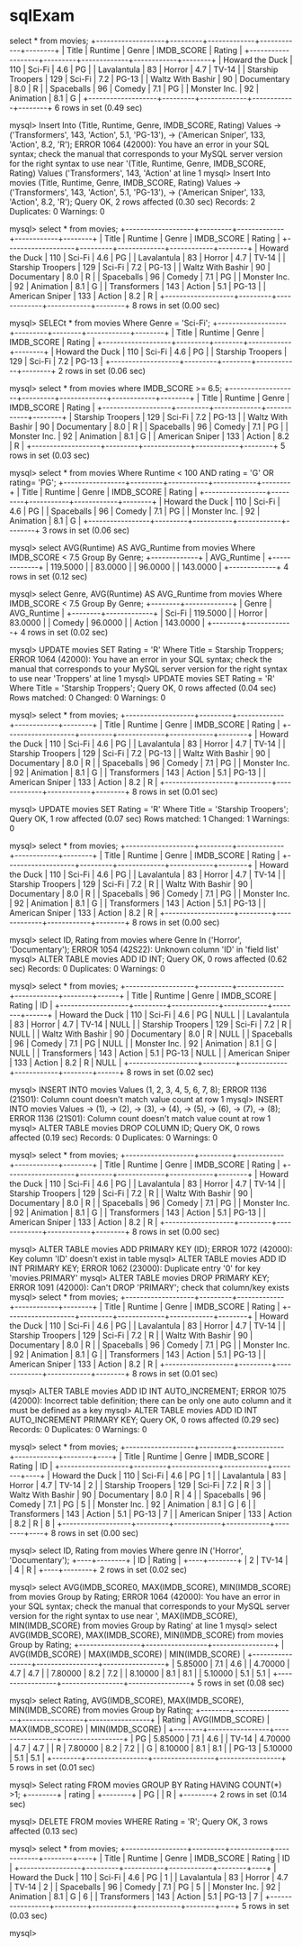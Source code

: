 # sqlExam
select * from movies;
+-------------------+---------+-------------+------------+--------+
| Title             | Runtime | Genre       | IMDB_SCORE | Rating |
+-------------------+---------+-------------+------------+--------+
| Howard the Duck   |     110 | Sci-Fi      |        4.6 | PG     |
| Lavalantula       |      83 | Horror      |        4.7 | TV-14  |
| Starship Troopers |     129 | Sci-Fi      |        7.2 | PG-13  |
| Waltz With Bashir |      90 | Documentary |        8.0 | R      |
| Spaceballs        |      96 | Comedy      |        7.1 | PG     |
| Monster Inc.      |      92 | Animation   |        8.1 | G      |
+-------------------+---------+-------------+------------+--------+
6 rows in set (0.49 sec)

mysql> Insert Into (Title, Runtime, Genre, IMDB_SCORE, Rating) Values
    -> ('Transformers', 143, 'Action', 5.1, 'PG-13'),
    -> ('American Sniper', 133, 'Action', 8.2, 'R');
ERROR 1064 (42000): You have an error in your SQL syntax; check the manual that corresponds to your MySQL server version for the right syntax to use near '(Title, Runtime, Genre, IMDB_SCORE, Rating) Values
('Transformers', 143, 'Action' at line 1
mysql> Insert Into movies (Title, Runtime, Genre, IMDB_SCORE, Rating) Values                                                                            -> ('Transformers', 143, 'Action', 5.1, 'PG-13'),                                                                                                   -> ('American Sniper', 133, 'Action', 8.2, 'R');                                                                                                Query OK, 2 rows affected (0.30 sec)
Records: 2  Duplicates: 0  Warnings: 0

mysql> select * from movies;
+-------------------+---------+-------------+------------+--------+
| Title             | Runtime | Genre       | IMDB_SCORE | Rating |
+-------------------+---------+-------------+------------+--------+
| Howard the Duck   |     110 | Sci-Fi      |        4.6 | PG     |
| Lavalantula       |      83 | Horror      |        4.7 | TV-14  |
| Starship Troopers |     129 | Sci-Fi      |        7.2 | PG-13  |
| Waltz With Bashir |      90 | Documentary |        8.0 | R      |
| Spaceballs        |      96 | Comedy      |        7.1 | PG     |
| Monster Inc.      |      92 | Animation   |        8.1 | G      |
| Transformers      |     143 | Action      |        5.1 | PG-13  |
| American Sniper   |     133 | Action      |        8.2 | R      |
+-------------------+---------+-------------+------------+--------+
8 rows in set (0.00 sec)

mysql> SELECt * from movies Where Genre = 'Sci-Fi';
+-------------------+---------+--------+------------+--------+
| Title             | Runtime | Genre  | IMDB_SCORE | Rating |
+-------------------+---------+--------+------------+--------+
| Howard the Duck   |     110 | Sci-Fi |        4.6 | PG     |
| Starship Troopers |     129 | Sci-Fi |        7.2 | PG-13  |
+-------------------+---------+--------+------------+--------+
2 rows in set (0.06 sec)

mysql> select * from movies where IMDB_SCORE >= 6.5;
+-------------------+---------+-------------+------------+--------+
| Title             | Runtime | Genre       | IMDB_SCORE | Rating |
+-------------------+---------+-------------+------------+--------+
| Starship Troopers |     129 | Sci-Fi      |        7.2 | PG-13  |
| Waltz With Bashir |      90 | Documentary |        8.0 | R      |
| Spaceballs        |      96 | Comedy      |        7.1 | PG     |
| Monster Inc.      |      92 | Animation   |        8.1 | G      |
| American Sniper   |     133 | Action      |        8.2 | R      |
+-------------------+---------+-------------+------------+--------+
5 rows in set (0.03 sec)

mysql> select * from movies Where Runtime < 100 AND rating = 'G' OR rating= 'PG';
+-----------------+---------+-----------+------------+--------+
| Title           | Runtime | Genre     | IMDB_SCORE | Rating |
+-----------------+---------+-----------+------------+--------+
| Howard the Duck |     110 | Sci-Fi    |        4.6 | PG     |
| Spaceballs      |      96 | Comedy    |        7.1 | PG     |
| Monster Inc.    |      92 | Animation |        8.1 | G      |
+-----------------+---------+-----------+------------+--------+
3 rows in set (0.06 sec)

mysql> select AVG(Runtime) AS AVG_Runtime from movies Where IMDB_SCORE < 7.5 Group By Genre;
+-------------+
| AVG_Runtime |
+-------------+
|    119.5000 |
|     83.0000 |
|     96.0000 |
|    143.0000 |
+-------------+
4 rows in set (0.12 sec)

mysql> select Genre, AVG(Runtime) AS AVG_Runtime from movies Where IMDB_SCORE < 7.5 Group By Genre;
+--------+-------------+
| Genre  | AVG_Runtime |
+--------+-------------+
| Sci-Fi |    119.5000 |
| Horror |     83.0000 |
| Comedy |     96.0000 |
| Action |    143.0000 |
+--------+-------------+
4 rows in set (0.02 sec)

mysql> UPDATE movies SET Rating = 'R' Where Title = Starship Troppers;
ERROR 1064 (42000): You have an error in your SQL syntax; check the manual that corresponds to your MySQL server version for the right syntax to use near 'Troppers' at line 1
mysql> UPDATE movies SET Rating = 'R' Where Title = 'Starship Troppers';
Query OK, 0 rows affected (0.04 sec)
Rows matched: 0  Changed: 0  Warnings: 0

mysql> select * from movies;
+-------------------+---------+-------------+------------+--------+
| Title             | Runtime | Genre       | IMDB_SCORE | Rating |
+-------------------+---------+-------------+------------+--------+
| Howard the Duck   |     110 | Sci-Fi      |        4.6 | PG     |
| Lavalantula       |      83 | Horror      |        4.7 | TV-14  |
| Starship Troopers |     129 | Sci-Fi      |        7.2 | PG-13  |
| Waltz With Bashir |      90 | Documentary |        8.0 | R      |
| Spaceballs        |      96 | Comedy      |        7.1 | PG     |
| Monster Inc.      |      92 | Animation   |        8.1 | G      |
| Transformers      |     143 | Action      |        5.1 | PG-13  |
| American Sniper   |     133 | Action      |        8.2 | R      |
+-------------------+---------+-------------+------------+--------+
8 rows in set (0.01 sec)

mysql> UPDATE movies SET Rating = 'R' Where Title = 'Starship Troopers';
Query OK, 1 row affected (0.07 sec)
Rows matched: 1  Changed: 1  Warnings: 0

mysql> select * from movies;
+-------------------+---------+-------------+------------+--------+
| Title             | Runtime | Genre       | IMDB_SCORE | Rating |
+-------------------+---------+-------------+------------+--------+
| Howard the Duck   |     110 | Sci-Fi      |        4.6 | PG     |
| Lavalantula       |      83 | Horror      |        4.7 | TV-14  |
| Starship Troopers |     129 | Sci-Fi      |        7.2 | R      |
| Waltz With Bashir |      90 | Documentary |        8.0 | R      |
| Spaceballs        |      96 | Comedy      |        7.1 | PG     |
| Monster Inc.      |      92 | Animation   |        8.1 | G      |
| Transformers      |     143 | Action      |        5.1 | PG-13  |
| American Sniper   |     133 | Action      |        8.2 | R      |
+-------------------+---------+-------------+------------+--------+
8 rows in set (0.00 sec)

mysql> select ID, Rating from movies where Genre In ('Horror', 'Documentary');
ERROR 1054 (42S22): Unknown column 'ID' in 'field list'
mysql> ALTER TABLE movies ADD ID INT; 
Query OK, 0 rows affected (0.62 sec)
Records: 0  Duplicates: 0  Warnings: 0

mysql> select * from movies;
+-------------------+---------+-------------+------------+--------+------+
| Title             | Runtime | Genre       | IMDB_SCORE | Rating | ID   |
+-------------------+---------+-------------+------------+--------+------+
| Howard the Duck   |     110 | Sci-Fi      |        4.6 | PG     | NULL |
| Lavalantula       |      83 | Horror      |        4.7 | TV-14  | NULL |
| Starship Troopers |     129 | Sci-Fi      |        7.2 | R      | NULL |
| Waltz With Bashir |      90 | Documentary |        8.0 | R      | NULL |
| Spaceballs        |      96 | Comedy      |        7.1 | PG     | NULL |
| Monster Inc.      |      92 | Animation   |        8.1 | G      | NULL |
| Transformers      |     143 | Action      |        5.1 | PG-13  | NULL |
| American Sniper   |     133 | Action      |        8.2 | R      | NULL |
+-------------------+---------+-------------+------------+--------+------+
8 rows in set (0.02 sec)

mysql> INSERT INTO movies Values (1, 2, 3, 4, 5, 6, 7, 8); 
ERROR 1136 (21S01): Column count doesn't match value count at row 1
mysql> INSERT INTO movies Values 
    -> (1),
    -> (2),
    -> (3),
    -> (4),
    -> (5),
    -> (6),
    -> (7),
    -> (8);
ERROR 1136 (21S01): Column count doesn't match value count at row 1
mysql> ALTER TABLE movies DROP COLUMN ID;
Query OK, 0 rows affected (0.19 sec)
Records: 0  Duplicates: 0  Warnings: 0

mysql> select * from movies;
+-------------------+---------+-------------+------------+--------+
| Title             | Runtime | Genre       | IMDB_SCORE | Rating |
+-------------------+---------+-------------+------------+--------+
| Howard the Duck   |     110 | Sci-Fi      |        4.6 | PG     |
| Lavalantula       |      83 | Horror      |        4.7 | TV-14  |
| Starship Troopers |     129 | Sci-Fi      |        7.2 | R      |
| Waltz With Bashir |      90 | Documentary |        8.0 | R      |
| Spaceballs        |      96 | Comedy      |        7.1 | PG     |
| Monster Inc.      |      92 | Animation   |        8.1 | G      |
| Transformers      |     143 | Action      |        5.1 | PG-13  |
| American Sniper   |     133 | Action      |        8.2 | R      |
+-------------------+---------+-------------+------------+--------+
8 rows in set (0.00 sec)

mysql> ALTER TABLE movies ADD PRIMARY KEY (ID);
ERROR 1072 (42000): Key column 'ID' doesn't exist in table
mysql> ALTER TABLE movies ADD ID INT PRIMARY KEY;
ERROR 1062 (23000): Duplicate entry '0' for key 'movies.PRIMARY'
mysql> ALTER TABLE movies DROP PRIMARY KEY;
ERROR 1091 (42000): Can't DROP 'PRIMARY'; check that column/key exists
mysql> select * from movies;
+-------------------+---------+-------------+------------+--------+
| Title             | Runtime | Genre       | IMDB_SCORE | Rating |
+-------------------+---------+-------------+------------+--------+
| Howard the Duck   |     110 | Sci-Fi      |        4.6 | PG     |
| Lavalantula       |      83 | Horror      |        4.7 | TV-14  |
| Starship Troopers |     129 | Sci-Fi      |        7.2 | R      |
| Waltz With Bashir |      90 | Documentary |        8.0 | R      |
| Spaceballs        |      96 | Comedy      |        7.1 | PG     |
| Monster Inc.      |      92 | Animation   |        8.1 | G      |
| Transformers      |     143 | Action      |        5.1 | PG-13  |
| American Sniper   |     133 | Action      |        8.2 | R      |
+-------------------+---------+-------------+------------+--------+
8 rows in set (0.01 sec)

mysql> ALTER TABLE movies ADD ID INT AUTO_INCREMENT;
ERROR 1075 (42000): Incorrect table definition; there can be only one auto column and it must be defined as a key
mysql> ALTER TABLE movies ADD ID INT AUTO_INCREMENT PRIMARY KEY;
Query OK, 0 rows affected (0.29 sec)
Records: 0  Duplicates: 0  Warnings: 0

mysql> select * from movies; 
+-------------------+---------+-------------+------------+--------+----+
| Title             | Runtime | Genre       | IMDB_SCORE | Rating | ID |
+-------------------+---------+-------------+------------+--------+----+
| Howard the Duck   |     110 | Sci-Fi      |        4.6 | PG     |  1 |
| Lavalantula       |      83 | Horror      |        4.7 | TV-14  |  2 |
| Starship Troopers |     129 | Sci-Fi      |        7.2 | R      |  3 |
| Waltz With Bashir |      90 | Documentary |        8.0 | R      |  4 |
| Spaceballs        |      96 | Comedy      |        7.1 | PG     |  5 |
| Monster Inc.      |      92 | Animation   |        8.1 | G      |  6 |
| Transformers      |     143 | Action      |        5.1 | PG-13  |  7 |
| American Sniper   |     133 | Action      |        8.2 | R      |  8 |
+-------------------+---------+-------------+------------+--------+----+
8 rows in set (0.00 sec)

mysql> select ID, Rating from movies Where genre IN ('Horror', 'Documentary');
+----+--------+
| ID | Rating |
+----+--------+
|  2 | TV-14  |
|  4 | R      |
+----+--------+
2 rows in set (0.02 sec)

mysql> select AVG(IMDB_SCORE0, MAX(IMDB_SCORE), MIN(IMDB_SCORE) from movies Group by Rating;
ERROR 1064 (42000): You have an error in your SQL syntax; check the manual that corresponds to your MySQL server version for the right syntax to use near ', MAX(IMDB_SCORE), MIN(IMDB_SCORE) from movies Group by Rating' at line 1
mysql> select AVG(IMDB_SCORE), MAX(IMDB_SCORE), MIN(IMDB_SCORE) from movies Group by Rating;
+-----------------+-----------------+-----------------+
| AVG(IMDB_SCORE) | MAX(IMDB_SCORE) | MIN(IMDB_SCORE) |
+-----------------+-----------------+-----------------+
|         5.85000 |             7.1 |             4.6 |
|         4.70000 |             4.7 |             4.7 |
|         7.80000 |             8.2 |             7.2 |
|         8.10000 |             8.1 |             8.1 |
|         5.10000 |             5.1 |             5.1 |
+-----------------+-----------------+-----------------+
5 rows in set (0.08 sec)

mysql> select Rating, AVG(IMDB_SCORE), MAX(IMDB_SCORE), MIN(IMDB_SCORE) from movies Group by Rating;
+--------+-----------------+-----------------+-----------------+
| Rating | AVG(IMDB_SCORE) | MAX(IMDB_SCORE) | MIN(IMDB_SCORE) |
+--------+-----------------+-----------------+-----------------+
| PG     |         5.85000 |             7.1 |             4.6 |
| TV-14  |         4.70000 |             4.7 |             4.7 |
| R      |         7.80000 |             8.2 |             7.2 |
| G      |         8.10000 |             8.1 |             8.1 |
| PG-13  |         5.10000 |             5.1 |             5.1 |
+--------+-----------------+-----------------+-----------------+
5 rows in set (0.01 sec)

mysql> Select rating FROM movies GROUP BY Rating HAVING COUNT(*) >1;
+--------+
| rating |
+--------+
| PG     |
| R      |
+--------+
2 rows in set (0.14 sec)

mysql> DELETE FROM movies WHERE Rating = 'R';
Query OK, 3 rows affected (0.13 sec)

mysql> select * from movies;
+-----------------+---------+-----------+------------+--------+----+
| Title           | Runtime | Genre     | IMDB_SCORE | Rating | ID |
+-----------------+---------+-----------+------------+--------+----+
| Howard the Duck |     110 | Sci-Fi    |        4.6 | PG     |  1 |
| Lavalantula     |      83 | Horror    |        4.7 | TV-14  |  2 |
| Spaceballs      |      96 | Comedy    |        7.1 | PG     |  5 |
| Monster Inc.    |      92 | Animation |        8.1 | G      |  6 |
| Transformers    |     143 | Action    |        5.1 | PG-13  |  7 |
+-----------------+---------+-----------+------------+--------+----+
5 rows in set (0.03 sec)

mysql> 

